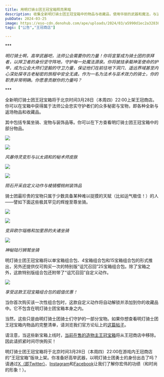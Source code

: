 ```yaml
---
title: 用明灯骑士团王冠宝箱照亮黑暗
description: 收集全新明灯骑士团王冠宝箱中的物品与收藏品，使用华丽的武器和魔法，与法师公会武术分会共同踏上冒险之旅。
pubDate: 2024-03-25
image: https://eso-cdn.denohub.com/ape/uploads/2024/03/a5990d1ec2a32838bf0a85478193d3f4.jpg
tags: ["公告","王冠商店"]

---
```


\*\*\*

_明灯骑士啊，高举武器吧，法师公会需要你的力量！你将宣誓成为骑士团的崇拜者，以捍卫者的身份坚守阵地，守护每一处魔法源泉。你将披挂承载神圣使命的护甲，成为公会大师们坚毅的守卫力量，保证他们在前往地下洞穴、遥远界域甚至内心深处探寻古老秘密的旅程中安全无虞。作为一名为法术与巫术效力的骑士，你的职责非常明确。你愿意贡献你的力量吗？_

\*\*\*

全新明灯骑士团王冠宝箱将于北京时间3月28日（本周四）22:00上架王冠商店。你可以在宝箱中获得属于法师公会忠实守护者们的众多秘密与宝物，即各种全新与返场物品和收藏品。

其中包括专属坐骑、宠物与装饰品等。你可以在下方查看明灯骑士团王冠宝箱中的部分物品。

![](https://eso-cdn.denohub.com/ape/uploads/2024/02/ced8d097e0d7a86c3156c068bb8d1eb8.jpg)

![](https://eso-cdn.denohub.com/ape/uploads/2024/02/dce96b09894c7906bcf2c6554b50d993.jpg)

<p class="text-gray-500 text-sm text-center"><i>风暴侍灵变形与以太调和的秘术师皮肤</i></p>

![](https://eso-cdn.denohub.com/ape/uploads/2024/02/42a92b416519c19a8da457a4a84bc1b1.jpg)

![](https://eso-cdn.denohub.com/ape/uploads/2024/02/8ea37fb47fd2fbf40b04ab1156a61948.jpg)

<p class="text-gray-500 text-sm text-center"><i>陨石开采自定义动作与棱镜樱桃树装饰品</i></p>

骑士团最珍贵的宝物只属于少数具备某种难以捉摸的天赋（比如运气极佳！）的人——譬如下面这些极其罕见的辉煌至尊坐骑。

![](https://eso-cdn.denohub.com/ape/uploads/2024/02/718271f0d5fbc3429602c4e055f22b08.jpg)

![](https://eso-cdn.denohub.com/ape/uploads/2024/02/d91432ae5191ff0d2b575d5708b29e55.png)

<p class="text-gray-500 text-sm text-center"><i>变异欧尔瑙格和加里昂的夫诸坐骑</i></p>

![](https://eso-cdn.denohub.com/ape/uploads/2024/02/929a85712fbfac4111edd40ef8aa4d67.jpg)

<p class="text-gray-500 text-sm text-center"><i>神秘陆行狮鹫坐骑</i></p>

明灯骑士团王冠宝箱将以单宝箱组合包、4宝箱组合包和15宝箱组合包的形式推出，另外还提供仅可购买一次的特别版“诅咒召回”25宝箱组合包。除了宝箱之外，这款特别版组合包还附带了“诅咒召回”自定义动作。

![](https://eso-cdn.denohub.com/ape/uploads/2024/02/27cfad0e3f2deec89b0970379bb9cca5.jpg)

<p class="text-gray-500 text-sm text-center"><i>享受这款王冠宝箱组合包的超值优惠！</i></p>

当你首次购买该一次性组合包时，这款自定义动作将自动解锁并添加到你的收藏品中。它不包含在明灯骑士团宝箱本身之内。

当然，这些只是由明灯骑士团骑士们守护的一部分宝物。如果你想查看明灯骑士团王冠宝箱内物品的完整清单，请浏览我们官方论坛上的[这篇帖子](https://forums.elderscrollsonline.com/en/discussion/653362)。

请注意，当这些新宝箱上线时，[当前在售的造物主王冠宝箱](/news/post/64997)将从王冠商店中移除。因此请抓紧时间尽快购买！

明灯骑士团王冠宝箱将于北京时间3月28日（本周四）22:00在游戏内王冠商店的“王冠宝箱”版块上架。你准备好高举武器，以明灯骑士团勇士的身份出击了吗？请通过[X（即Twitter）](https://twitter.com/TESOnline)、[Instagram](https://www.instagram.com/elderscrollsonline/)和[Facebook](https://www.facebook.com/elderscrollsonline)让我们了解你宏伟的功绩（和时尚的形象！）。 
